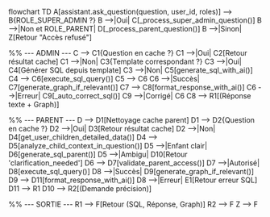 flowchart TD
A[assistant.ask_question(question, user_id, roles)] --> B{ROLE_SUPER_ADMIN ?}
B -->|Oui| C[_process_super_admin_question()]
B -->|Non et ROLE_PARENT| D[_process_parent_question()]
B -->|Sinon| Z[Retour "Accès refusé"]

%% --- ADMIN ---
C --> C1{Question en cache ?}
C1 -->|Oui| C2[Retour résultat cache]
C1 -->|Non| C3{Template correspondant ?}
C3 -->|Oui| C4[Générer SQL depuis template]
C3 -->|Non| C5[generate_sql_with_ai()]
C4 --> C6[execute_sql_query()]
C5 --> C6
C6 -->|Succès| C7[generate_graph_if_relevant()]
C7 --> C8[format_response_with_ai()]
C6 -->|Erreur| C9[_auto_correct_sql()]
C9 -->|Corrigé| C6
C8 --> R1[(Réponse texte + Graph)]

%% --- PARENT ---
D --> D1[Nettoyage cache parent]
D1 --> D2{Question en cache ?}
D2 -->|Oui| D3[Retour résultat cache]
D2 -->|Non| D4[get_user_children_detailed_data()]
D4 --> D5[analyze_child_context_in_question()]
D5 -->|Enfant clair| D6[generate_sql_parent()]
D5 -->|Ambigu| D10[Retour 'clarification_needed']
D6 --> D7[validate_parent_access()]
D7 -->|Autorisé| D8[execute_sql_query()]
D8 -->|Succès| D9[generate_graph_if_relevant()]
D9 --> D11[format_response_with_ai()]
D8 -->|Erreur| E1[Retour erreur SQL]
D11 --> R1
D10 --> R2[(Demande précision)]

%% --- SORTIE ---
R1 --> F[Retour (SQL, Réponse, Graph)]
R2 --> F
Z --> F
